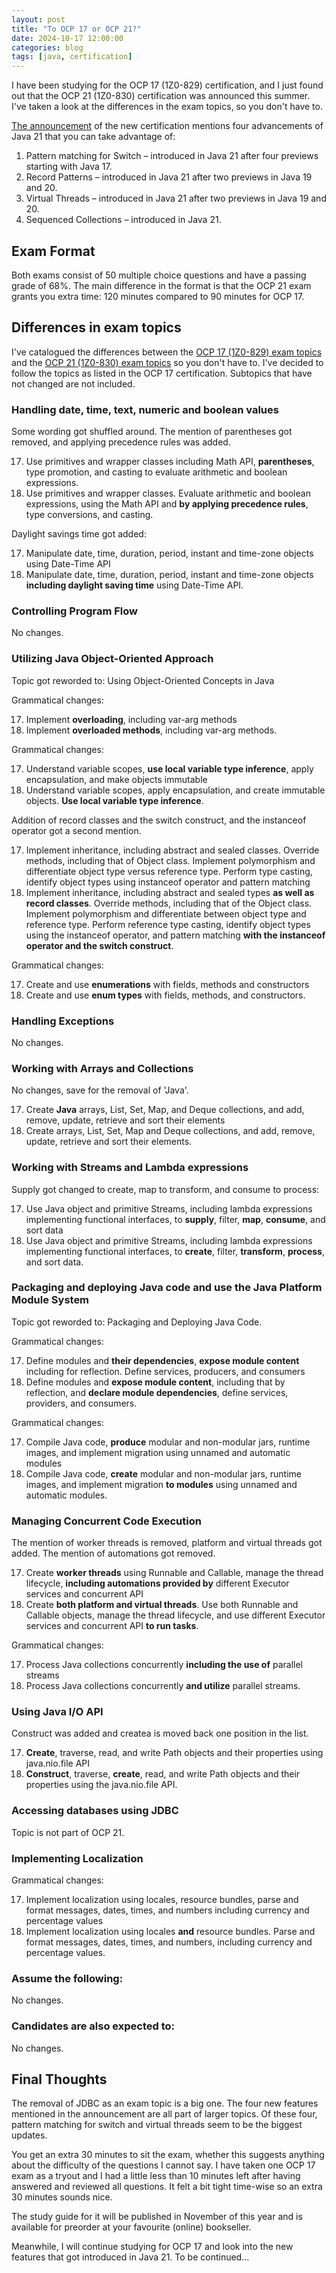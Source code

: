 ```yaml
---
layout: post
title: "To OCP 17 or OCP 21?"
date: 2024-10-17 12:00:00
categories: blog
tags: [java, certification]
---
```


I have been studying for the OCP 17 (1Z0-829) certification, and I just found out that the OCP 21 (1Z0-830) certification was announced this summer. I've taken a look at the differences in the exam topics, so you don't have to.

<!-- more -->

[The announcement](https://blogs.oracle.com/oracleuniversity/post/announcing-oracle-certified-professional-java-se-21-developer-exam-and-java-se-21-programming-complete-course) of the new certification mentions four advancements of Java 21 that you can take advantage of:

1. Pattern matching for Switch &ndash; introduced in Java 21 after four previews starting with Java 17.
2. Record Patterns &ndash; introduced in Java 21 after two previews in Java 19 and 20.
3. Virtual Threads &ndash; introduced in Java 21 after two previews in Java 19 and 20.
4. Sequenced Collections &ndash; introduced in Java 21.

## Exam Format

Both exams consist of 50 multiple choice questions and have a passing grade of 68%. The main difference in the format is that the OCP 21 exam grants you extra time: 120 minutes compared to 90 minutes for OCP 17.

## Differences in exam topics

I've catalogued the differences between the [OCP 17 (1Z0-829) exam topics](https://education.oracle.com/java-se-17-developer/pexam_1Z0-829) and the [OCP 21 (1Z0-830) exam topics](https://education.oracle.com/java-se-21-developer-professional/pexam_1Z0-830) so you don't have to. I've decided to follow the topics as listed in the OCP 17 certification. Subtopics that have not changed are not included.

### Handling date, time, text, numeric and boolean values

Some wording got shuffled around. The mention of parentheses got removed, and applying precedence rules was added.

17. Use primitives and wrapper classes including Math API, **parentheses**, type promotion, and casting to evaluate arithmetic and boolean expressions.
21. Use primitives and wrapper classes. Evaluate arithmetic and boolean expressions, using the Math API and **by applying precedence rules**, type conversions, and casting.

Daylight savings time got added:

17. Manipulate date, time, duration, period, instant and time-zone objects using Date-Time API
21. Manipulate date, time, duration, period, instant and time-zone objects **including daylight saving time** using Date-Time API.

### Controlling Program Flow

No changes.

### Utilizing Java Object-Oriented Approach

Topic got reworded to: Using Object-Oriented Concepts in Java

Grammatical changes:

17. Implement **overloading**, including var-arg methods
21. Implement **overloaded methods**, including var-arg methods.

Grammatical changes:

17. Understand variable scopes, **use local variable type inference**, apply encapsulation, and make objects immutable
21. Understand variable scopes, apply encapsulation, and create immutable objects. **Use local variable type inference**.

Addition of record classes and the switch construct, and the instanceof operator got a second mention.

17. Implement inheritance, including abstract and sealed classes. Override methods, including that of Object class. Implement polymorphism and differentiate object type versus reference type. Perform type casting, identify object types using instanceof operator and pattern matching
21. Implement inheritance, including abstract and sealed types **as well as record classes**. Override methods, including that of the Object class. Implement polymorphism and differentiate between object type and reference type. Perform reference type casting, identify object types using the instanceof operator, and pattern matching **with the instanceof operator and the switch construct**.

Grammatical changes:

17. Create and use **enumerations** with fields, methods and constructors
21. Create and use **enum types** with fields, methods, and constructors.

### Handling Exceptions

No changes.

### Working with Arrays and Collections

No changes, save for the removal of 'Java'.

17. Create **Java** arrays, List, Set, Map, and Deque collections, and add, remove, update, retrieve and sort their elements
21. Create arrays, List, Set, Map and Deque collections, and add, remove, update, retrieve and sort their elements.

### Working with Streams and Lambda expressions

Supply got changed to create, map to transform, and consume to process:

17. Use Java object and primitive Streams, including lambda expressions implementing functional interfaces, to **supply**, filter, **map**, **consume**, and sort data
21. Use Java object and primitive Streams, including lambda expressions implementing functional interfaces, to **create**, filter, **transform**, **process**, and sort data.

### Packaging and deploying Java code and use the Java Platform Module System

Topic got reworded to: Packaging and Deploying Java Code.

Grammatical changes:

17. Define modules and **their dependencies**, **expose module content** including for reflection. Define services, producers, and consumers
21. Define modules and **expose module content**, including that by reflection, and **declare module dependencies**, define services, providers, and consumers.

Grammatical changes:

17. Compile Java code, **produce** modular and non-modular jars, runtime images, and implement migration using unnamed and automatic modules
21. Compile Java code, **create** modular and non-modular jars, runtime images, and implement migration **to modules** using unnamed and automatic modules.

### Managing Concurrent Code Execution

The mention of worker threads is removed, platform and virtual threads got added. The mention of automations got removed.

17. Create **worker threads** using Runnable and Callable, manage the thread lifecycle, **including automations provided by** different Executor services and concurrent API
21. Create **both platform and virtual threads**. Use both Runnable and Callable objects, manage the thread lifecycle, and use different Executor services and concurrent API **to run tasks**.

Grammatical changes:

17. Process Java collections concurrently **including the use of** parallel streams
21. Process Java collections concurrently **and utilize** parallel streams.

### Using Java I/O API

Construct was added and createa is moved back one position in the list.

17. **Create**, traverse, read, and write Path objects and their properties using java.nio.file API
21. **Construct**, traverse, **create**, read, and write Path objects and their properties using the java.nio.file API.

### Accessing databases using JDBC

Topic is not part of OCP 21.

### Implementing Localization

Grammatical changes:

17. Implement localization using locales, resource bundles, parse and format messages, dates, times, and numbers including currency and percentage values
21. Implement localization using locales **and** resource bundles. Parse and format messages, dates, times, and numbers, including currency and percentage values.

### Assume the following:

No changes.

### Candidates are also expected to:

No changes.

## Final Thoughts

The removal of JDBC as an exam topic is a big one. The four new features mentioned in the announcement are all part of larger topics. Of these four, pattern matching for switch and virtual threads seem to be the biggest updates.

You get an extra 30 minutes to sit the exam, whether this suggests anything about the difficulty of the questions I cannot say. I have taken one OCP 17 exam as a tryout and I had a little less than 10 minutes left after having answered and reviewed all questions. It felt a bit tight time-wise so an extra 30 minutes sounds nice.

The study guide for it will be published in November of this year and is available for preorder at your favourite (online) bookseller.

Meanwhile, I will continue studying for OCP 17 and look into the new features that got introduced in Java 21. To be continued...


